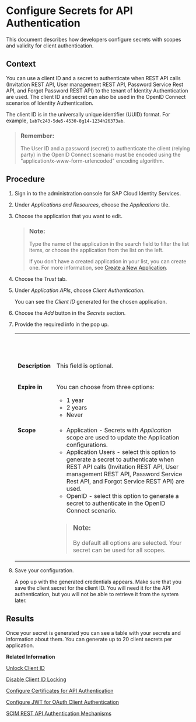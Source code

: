 <!-- loio5c3c35e01e3c4e7e8dd72af60c997c5d -->

# Configure Secrets for API Authentication

This document describes how developers configure secrets with scopes and validity for client authentication.



## Context

You can use a client ID and a secret to authenticate when REST API calls \(Invitation REST API, User management REST API, Password Service Rest API, and Forgot Password REST API\) to the tenant of Identity Authentication are used. The client ID and secret can also be used in the OpenID Connect scenarios of Identity Authentication.

The client ID is in the universally unique identifier \(UUID\) format. For example, `1ab7c243-5de5-4530-8g14-1234h26373ab`.

> ### Remember:  
> The User ID and a password \(secret\) to authenticate the client \(relying party\) in the OpenID Connect scenario must be encoded using the "application/x-www-form-urlencoded" encoding algorithm.



## Procedure

1.  Sign in to the administration console for SAP Cloud Identity Services.

2.  Under *Applications and Resources*, choose the *Applications* tile.

3.  Choose the application that you want to edit.

    > ### Note:  
    > Type the name of the application in the search field to filter the list items, or choose the application from the list on the left.
    > 
    > If you don’t have a created application in your list, you can create one. For more information, see [Create a New Application](create-a-new-application-0d4b255.md).

4.  Choose the *Trust* tab.

5.  Under *Application APIs*, choose *Client Authentication*.

    You can see the *Client ID* generated for the chosen application.

6.  Choose the *Add* button in the *Secrets* section.

7.  Provide the required info in the pop up.


    <table>
    <tr>
    <th valign="top">

     


    
    </th>
    <th valign="top">

     


    
    </th>
    </tr>
    <tr>
    <td valign="top">

    **Description**


    
    </td>
    <td valign="top">

    This field is optional.


    
    </td>
    </tr>
    <tr>
    <td valign="top">

    **Expire in**


    
    </td>
    <td valign="top">

    You can choose from three options:

    -   1 year
    -   2 years
    -   Never


    
    </td>
    </tr>
    <tr>
    <td valign="top">

    **Scope**


    
    </td>
    <td valign="top">

    -   Application - Secrets with *Application* scope are used to update the Application configurations.
    -   Application Users - select this option to generate a secret to authenticate when REST API calls \(Invitation REST API, User management REST API, Password Service Rest API, and Forgot Service REST API\) are used.
    -   OpenID - select this option to generate a secret to authenticate in the OpenID Connect scenario.

    > ### Note:  
    > By default all options are selected. Your secret can be used for all scopes.


    
    </td>
    </tr>
    </table>
    
8.  Save your configuration.

    A pop up with the generated credentials appears. Make sure that you save the client secret for the client ID. You will need it for the API authentication, but you will not be able to retrieve it from the system later.




<a name="loio5c3c35e01e3c4e7e8dd72af60c997c5d__result_ngg_sqb_xkb"/>

## Results

Once your secret is generated you can see a table with your secrets and information about them. You can generate up to 20 client secrets per application.

**Related Information**  


[Unlock Client ID](unlock-client-id-665b9e0.md "Unlock the client ID after five failed logon attempts before the automatic unlock time of 60 minutes has passed.")

[Disable Client ID Locking](disable-client-id-locking-f1dc77e.md "You can disable the automatic lock of the client ID after five failed logon attempts.")

[Configure Certificates for API Authentication](configure-certificates-for-api-authentication-c408083.md "This document describes how developers configure the certificates used for authentication when the API methods and OpenID Connect scenarios of Identity Authentication are used.")

[Configure JWT for OAuth Client Authentication](configure-jwt-for-oauth-client-authentication-db97a69.md "Configure the issuer and subject of tokens for JSON Web Token (JWT) client authentication in token requests to OpenID Connect applications.")

[SCIM REST API Authentication Mechanisms](scim-rest-api-authentication-mechanisms-c599c89.md "See how to configure the authentication mechanisms for the SCIM REST API methods of Identity Authentication.")

